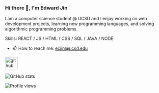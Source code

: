 ### Hi there 👋, I'm Edward Jin

I am a computer science student @ UCSD and I enjoy working on web development projects, learning new programming languages, and solving algorithmic programming problems.

Skills: REACT / JS / HTML / CSS / SQL / JAVA / NODE

- 📫 How to reach me: ecjin@ucsd.edu 


[<img src='https://cdn.jsdelivr.net/npm/simple-icons@3.0.1/icons/github.svg' alt='github' height='40'>](https://github.com/EddieJ03)  

![GitHub stats](https://github-readme-stats.vercel.app/api?username=EddieJ03&show_icons=true)  

![Profile views](https://gpvc.arturio.dev/EddieJ03)  
